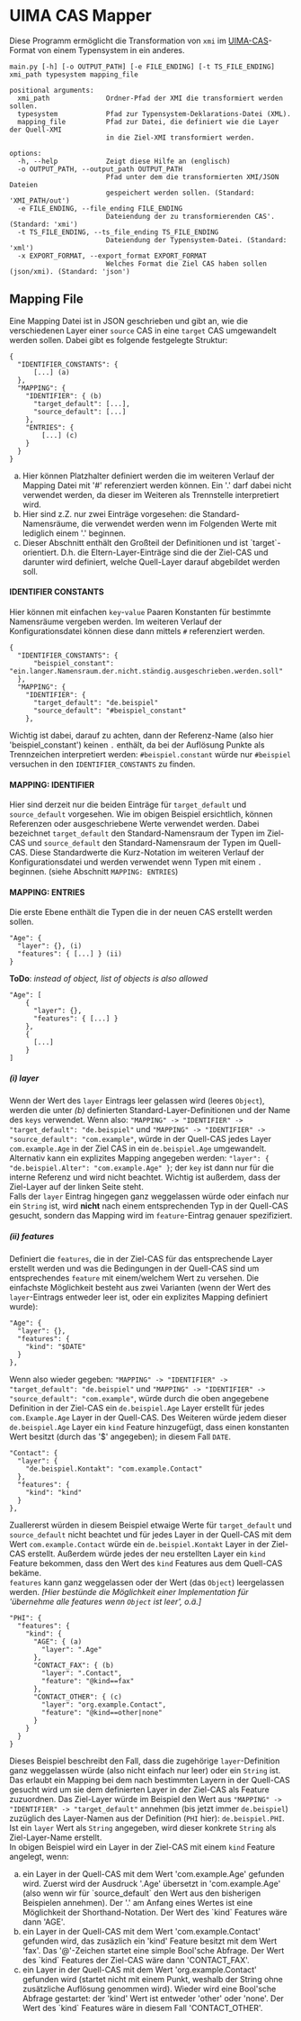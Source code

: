 # UIMA CAS Mapper

Diese Programm ermöglicht die Transformation von ``xmi`` im [UIMA-CAS](https://uima.apache.org/)-Format von einem Typensystem in ein anderes.  
```
main.py [-h] [-o OUTPUT_PATH] [-e FILE_ENDING] [-t TS_FILE_ENDING] xmi_path typesystem mapping_file

positional arguments:                                                                                     
  xmi_path              Ordner-Pfad der XMI die transformiert werden sollen.
  typesystem            Pfad zur Typensystem-Deklarations-Datei (XML).
  mapping_file          Pfad zur Datei, die definiert wie die Layer der Quell-XMI
                        in die Ziel-XMI transformiert werden.
  
options:
  -h, --help            Zeigt diese Hilfe an (englisch)
  -o OUTPUT_PATH, --output_path OUTPUT_PATH
                        Pfad unter dem die transformierten XMI/JSON Dateien
                        gespeichert werden sollen. (Standard: 'XMI_PATH/out')
  -e FILE_ENDING, --file_ending FILE_ENDING
                        Dateiendung der zu transformierenden CAS'. (Standard: 'xmi')
  -t TS_FILE_ENDING, --ts_file_ending TS_FILE_ENDING
                        Dateiendung der Typensystem-Datei. (Standard: 'xml')
  -x EXPORT_FORMAT, --export_format EXPORT_FORMAT
                        Welches Format die Ziel CAS haben sollen (json/xmi). (Standard: 'json')
```

## Mapping File

Eine Mapping Datei ist in JSON geschrieben und gibt an, wie die verschiedenen Layer einer `source` CAS in eine `target` CAS umgewandelt werden sollen.
Dabei gibt es folgende festgelegte Struktur:
```
{
  "IDENTIFIER_CONSTANTS": {
      [...] (a)
  },
  "MAPPING": {
    "IDENTIFIER": { (b)
      "target_default": [...],
      "source_default": [...]
    },
    "ENTRIES": {
        [...] (c)
    }
  }
}
```
<ol type="a">
  <li>
    Hier können Platzhalter definiert werden die im weiteren Verlauf der Mapping Datei mit '#' referenziert werden können.
    Ein '.' darf dabei nicht verwendet werden, da dieser im Weiteren als Trennstelle interpretiert wird. 
  </li>
  <li>
    Hier sind z.Z. nur zwei Einträge vorgesehen:
    die Standard-Namensräume, die verwendet werden wenn im Folgenden Werte mit lediglich einem '.' beginnen.
  </li>
  <li>
    Dieser Abschnitt enthält den Großteil der Definitionen und ist `target`-orientiert.
    D.h. die Eltern-Layer-Einträge sind die der Ziel-CAS und darunter wird definiert, welche Quell-Layer darauf abgebildet werden soll.
  </li>
</ol>

#### IDENTIFIER CONSTANTS
Hier können mit einfachen `key`-`value` Paaren Konstanten für bestimmte Namensräume vergeben werden.
Im weiteren Verlauf der Konfigurationsdatei können diese dann mittels `#` referenziert werden.
```
{
  "IDENTIFIER_CONSTANTS": {
      "beispiel_constant": "ein.langer.Namensraum.der.nicht.ständig.ausgeschrieben.werden.soll"
  },
  "MAPPING": {
    "IDENTIFIER": {
      "target_default": "de.beispiel"
      "source_default": "#beispiel_constant"
    },
```
Wichtig ist dabei, darauf zu achten, dann der Referenz-Name (also hier 'beispiel_constant') keinen `.` enthält,
da bei der Auflösung Punkte als Trennzeichen interpretiert werden:
`#beispiel.constant` würde nur `#beispiel` versuchen in den `IDENTIFIER_CONSTANTS` zu finden.

#### MAPPING: IDENTIFIER
Hier sind derzeit nur die beiden Einträge für ``target_default`` und `source_default` vorgesehen.
Wie im obigen Beispiel ersichtlich, können Referenzen oder ausgeschriebene Werte verwendet werden.
Dabei bezeichnet ``target_default`` den Standard-Namensraum der Typen im Ziel-CAS und
`source_default` den Standard-Namensraum der Typen im Quell-CAS.
Diese Standardwerte die Kurz-Notation im weiteren Verlauf der Konfigurationsdatei und
werden verwendet wenn Typen mit einem ``.`` beginnen. (siehe Abschnitt `MAPPING: ENTRIES`)

#### MAPPING: ENTRIES
Die erste Ebene enthält die Typen die in der neuen CAS erstellt werden sollen.
```
"Age": {
  "layer": {}, (i)
  "features": { [...] } (ii)
}
```
__ToDo__: _instead of object, list of objects is also allowed_
```
"Age": [
    {
      "layer": {},
      "features": { [...] }
    },
    {
      [...]
    }
]
```

##### (i) layer
Wenn der Wert des ``layer`` Eintrags leer gelassen wird (leeres `Object`), werden die unter *(b)* definierten Standard-Layer-Definitionen und der Name des `keys` verwendet.
Wenn also:
``"MAPPING" -> "IDENTIFIER" -> "target_default": "de.beispiel"`` und
``"MAPPING" -> "IDENTIFIER" -> "source_default": "com.example"``,
würde in der Quell-CAS jedes Layer `com.example.Age` in der Ziel CAS in ein `de.beispiel.Age` umgewandelt.  
Alternativ kann ein explizites Mapping angegeben werden:
``"layer": { "de.beispiel.Alter": "com.example.Age" }``; der `key` ist dann nur für die interne Referenz und wird nicht beachtet.
Wichtig ist außerdem, dass der Ziel-Layer auf der linken Seite steht.  
Falls der `layer` Eintrag hingegen ganz weggelassen würde oder einfach nur ein ``String`` ist, wird **nicht** nach einem entsprechenden Typ in der Quell-CAS gesucht, sondern das Mapping wird im `feature`-Eintrag genauer spezifiziert.

##### (ii) features
Definiert die `features`, die in der Ziel-CAS für das entsprechende Layer erstellt werden und was die Bedingungen in der Quell-CAS sind um entsprechendes `feature` mit einem/welchem Wert zu versehen.
Die einfachste Möglichkeit besteht aus zwei Varianten (wenn der Wert des `layer`-Eintrags entweder leer ist, oder ein explizites Mapping definiert wurde):
```
"Age": {
  "layer": {},
  "features": {
    "kind": "$DATE"
  }
},
```
Wenn also wieder gegeben:
``"MAPPING" -> "IDENTIFIER" -> "target_default": "de.beispiel"`` und
``"MAPPING" -> "IDENTIFIER" -> "source_default": "com.example"``,
würde durch die oben angegebene Definition in der Ziel-CAS ein `de.beispiel.Age` Layer erstellt für jedes `com.Example.Age` Layer in der Quell-CAS.
Des Weiteren würde jedem dieser `de.beispiel.Age` Layer ein `kind` Feature hinzugefügt, dass einen konstanten Wert besitzt (durch das '$' angegeben); in diesem Fall `DATE`.
```
"Contact": {
  "layer": {
    "de.beispiel.Kontakt": "com.example.Contact"
  },
  "features": {
    "kind": "kind"
  }
},
```
Zuallererst würden in diesem Beispiel etwaige Werte für `target_default` und `source_default` nicht beachtet und
für jedes Layer in der Quell-CAS mit dem Wert `com.example.Contact` würde ein `de.beispiel.Kontakt` Layer in der Ziel-CAS erstellt.
Außerdem würde jedes der neu erstellten Layer ein `kind` Feature bekommen, dass den Wert des `kind` Features aus dem Quell-CAS bekäme.  
``features`` kann ganz weggelassen oder der Wert (das ``Object``) leergelassen werden. *[Hier bestünde die Möglichkeit einer Implementation für 'übernehme alle features wenn `Object` ist leer', o.ä.]*
```
"PHI": {
  "features": {
    "kind": {
      "AGE": { (a)
        "layer": ".Age"
      },
      "CONTACT_FAX": { (b)
        "layer": ".Contact",
        "feature": "@kind==fax"
      },
      "CONTACT_OTHER": { (c)
        "layer": "org.example.Contact",
        "feature": "@kind==other|none"
      }
    }
  }
}
```
Dieses Beispiel beschreibt den Fall, dass die zugehörige `layer`-Definition ganz weggelassen würde (also nicht einfach nur leer) oder ein ``String`` ist.
Das erlaubt ein Mapping bei dem nach bestimmten Layern in der Quell-CAS gesucht wird um sie dem definierten Layer in der Ziel-CAS als Feature zuzuordnen.
Das Ziel-Layer würde im Beispiel den Wert aus `"MAPPING" -> "IDENTIFIER" -> "target_default"` annehmen (bis jetzt immer `de.beispiel`) zuzüglich des Layer-Namen aus der Definition (`PHI` hier):
``de.beispiel.PHI``. Ist ein `layer` Wert als ``String`` angegeben, wird dieser konkrete `String` als Ziel-Layer-Name erstellt.  
In obigen Beispiel wird ein Layer in der Ziel-CAS mit einem `kind` Feature angelegt, wenn:  
<ol type="a">
  <li>
    ein Layer in der Quell-CAS mit dem Wert 'com.example.Age' gefunden wird.
    Zuerst wird der Ausdruck '.Age' übersetzt in 'com.example.Age' (also wenn wir für `source_default` den Wert aus den bisherigen Beispielen annehmen).
    Der '.' am Anfang eines Wertes ist eine Möglichkeit der Shorthand-Notation.
    Der Wert des `kind` Features wäre dann 'AGE'.
  </li>
  <li>
    ein Layer in der Quell-CAS mit dem Wert 'com.example.Contact' gefunden wird,
    das zusäzlich ein 'kind' Feature besitzt mit dem Wert 'fax'. Das '@'-Zeichen startet eine simple Bool'sche Abfrage.
    Der Wert des `kind` Features der Ziel-CAS wäre dann 'CONTACT_FAX'.
  </li>
  <li>
    ein Layer in der Quell-CAS mit dem Wert 'org.example.Contact' gefunden wird (startet nicht mit einem Punkt, weshalb der String ohne zusätzliche Auflösung genommen wird).
    Wieder wird eine Bool'sche Abfrage gestartet: der 'kind' Wert ist entweder 'other' oder 'none'.
    Der Wert des `kind` Features wäre in diesem Fall 'CONTACT_OTHER'.
  </li>
</ol>